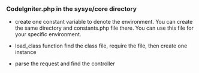 ### CodeIgniter.php in the sysye/core directory
- create one constant variable to denote the environment.
  You can create the same directory and constants.php file there. You can use this file for your specific environment.
- load_class function
  find the class file, require the file, then create one instance

- parse the request and find the controller
